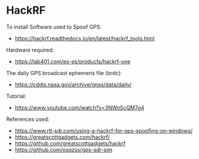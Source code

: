 # HackRF



To install Software used to Spoof GPS:

- https://hackrf.readthedocs.io/en/latest/hackrf_tools.html


Hardware required:

- https://lab401.com/es-es/products/hackrf-one

The daily GPS broadcast ephemeris file (brdc):

- https://cddis.nasa.gov/archive/gnss/data/daily/

Tutorial:

- https://www.youtube.com/watch?v=3NWn5cQM7q4

References used:

- https://www.rtl-sdr.com/using-a-hackrf-for-gps-spoofing-on-windows/
- https://greatscottgadgets.com/hackrf/
- https://github.com/greatscottgadgets/hackrf
- https://github.com/osqzss/gps-sdr-sim

